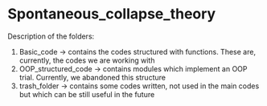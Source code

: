 # Spontaneous_collapse_theory
Description of the folders:
1) Basic_code -> contains the codes structured with functions. These are, currently, the codes we are working with
2) OOP_structured_code -> contains modules which implement an OOP trial. Currently, we abandoned this structure
3) trash_folder -> contains some codes written, not used in the main codes but which can be still useful in the future
